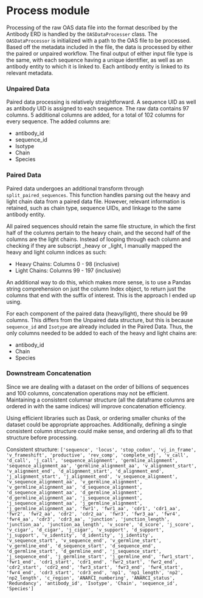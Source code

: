 # Process module

Processing of the raw OAS data file into the format described by the Antibody ERD is handled by the `OASDataProcesser` class. The `OASDataProcessor` is initialized with a path to the OAS file to be processed. Based off the metadata included in the file, the data is processed by either the paired or unpaired workflow. The final output of either input file type is the same, with each sequence having a unique identifier, as well as an antibody entity to which it is linked to. Each antibody entity is linked to its relevant metadata. 

### Unpaired Data

Paired data processing is relatively straightforward. A sequence UID as well as antibody UID is assigned to each sequence. The raw data contains 97 columns. 5 additional columns are added, for a total of 102 columns for every sequence. The added columns are:
- antibody_id
- sequence_id
- Isotype
- Chain
- Species

### Paired Data

Paired data undergoes an additional transform through `split_paired_sequences`. This function handles parsing out the heavy and light chain data from a paired data file. However, relevant information is retained, such as chain type, sequence UIDs, and linkage to the same antibody entity.

All paired sequences should retain the same file structure, in which the first half of the columns pertain to the heavy chain, and the second half of the columns are the light chains. Instead of looping through each column and checking if they are subscript _heavy or _light, I manually mapped the heavy and light column indices as such:

- Heavy Chains: Columns 0 - 98 (inclusive)
- Light Chains: Columns 99 - 197 (inclusive)

An additional way to do this, which makes more sense, is to use a Pandas string comprehension on just the column Index object, to return just the columns that end with the suffix of interest. This is the approach I ended up using.

For each component of the paired data (heavy/light), there should be 99 columns. This differs from the Unpaired data structure, but this is because `sequence_id` and `Isotype` are already included in the Paired Data. Thus, the only columns needed to be added to each of the heavy and light chains are:
- antibody_id
- Chain
- Species

### Downstream Concatenation

Since we are dealing with a dataset on the order of billions of sequences and 100 columns, concatenation operations may not be efficient. Maintaining a consistent columnar structure (all the dataframe columns are ordered in with the same indices) will improve concatenation efficiency.

Using efficient libraries such as Dask, or ordering smaller chunks of the dataset could be appropriate approaches. Additionally, defining a single consistent column structure could make sense, and ordering all dfs to that structure before processing. 

Consistent structure:
`['sequence',
 'locus',
 'stop_codon',
 'vj_in_frame',
 'v_frameshift',
 'productive',
 'rev_comp',
 'complete_vdj',
 'v_call',
 'd_call',
 'j_call',
 'sequence_alignment',
 'germline_alignment',
 'sequence_alignment_aa',
 'germline_alignment_aa',
 'v_alignment_start',
 'v_alignment_end',
 'd_alignment_start',
 'd_alignment_end',
 'j_alignment_start',
 'j_alignment_end',
 'v_sequence_alignment',
 'v_sequence_alignment_aa',
 'v_germline_alignment',
 'v_germline_alignment_aa',
 'd_sequence_alignment',
 'd_sequence_alignment_aa',
 'd_germline_alignment',
 'd_germline_alignment_aa',
 'j_sequence_alignment',
 'j_sequence_alignment_aa',
 'j_germline_alignment',
 'j_germline_alignment_aa',
 'fwr1',
 'fwr1_aa',
 'cdr1',
 'cdr1_aa',
 'fwr2',
 'fwr2_aa',
 'cdr2',
 'cdr2_aa',
 'fwr3',
 'fwr3_aa',
 'fwr4',
 'fwr4_aa',
 'cdr3',
 'cdr3_aa',
 'junction',
 'junction_length',
 'junction_aa',
 'junction_aa_length',
 'v_score',
 'd_score',
 'j_score',
 'v_cigar',
 'd_cigar',
 'j_cigar',
 'v_support',
 'd_support',
 'j_support',
 'v_identity',
 'd_identity',
 'j_identity',
 'v_sequence_start',
 'v_sequence_end',
 'v_germline_start',
 'v_germline_end',
 'd_sequence_start',
 'd_sequence_end',
 'd_germline_start',
 'd_germline_end',
 'j_sequence_start',
 'j_sequence_end',
 'j_germline_start',
 'j_germline_end',
 'fwr1_start',
 'fwr1_end',
 'cdr1_start',
 'cdr1_end',
 'fwr2_start',
 'fwr2_end',
 'cdr2_start',
 'cdr2_end',
 'fwr3_start',
 'fwr3_end',
 'fwr4_start',
 'fwr4_end',
 'cdr3_start',
 'cdr3_end',
 'np1',
 'np1_length',
 'np2',
 'np2_length',
 'c_region',
 'ANARCI_numbering',
 'ANARCI_status',
 'Redundancy',
 'antibody_id',
 'Isotype',
 'Chain',
 'sequence_id',
 'Species']`